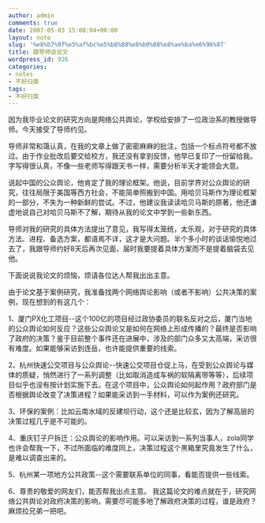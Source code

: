 ```yaml
---
author: admin
comments: true
date: 2007-05-03 15:08:04+00:00
layout: note
slug: '%e8%b7%9f%e5%af%bc%e5%b8%88%e8%b0%88%e8%ae%ba%e6%96%87'
title: 跟导师谈论文
wordpress_id: 926
categories:
- notes
- 不好归类
tags:
- 不好归类
---
```


因为我毕业论文的研究方向是网络公共舆论，学校给安排了一位政治系的教授做导师。今天接受了导师约见。

导师非常和蔼认真，在我的文章上做了密密麻麻的批注，包括一个标点符号都不放过。由于作业批改后要交给校方，我还没有拿到反馈，他早已复印了一份留给我。字写得很认真，不像一些老师写得跟天书一样，需要分析半天才能领会大意。

说起中国的公众舆论，他肯定了我的理论框架。他说，目前学界对公众舆论的研究，往往局限于美国等西方社会，不能简单照搬到中国。用哈贝马斯作为理论框架的一部分，不失为一种新鲜的尝试。不过，他建议我读读哈贝马斯的原著，他还谦虚地说自己对哈贝马斯不了解，期待从我的论文中学到一些新东西。

导师对我的研究的具体方法提出了意见，我写得太笼统，太乐观，对于研究的具体方法、进程、备选方案，都语焉不详，这才是大问题。半个多小时的谈话愉悦地过去了，我跟导师约好8天后再次见面，届时我要提着具体方案而不是提着脑袋去见他。

下面说说我论文的烦恼，烦请各位达人帮我出出主意。

由于论文基于案例研究，我准备找两个网络舆论影响（或者不影响）公共决策的案例，现在想到的有这几个：

1、厦门PX化工项目--这个100亿的项目经过政协委员的联名反对之后，厦门当地的公众舆论如何反应？这些公众舆论又是如何在网络上形成传播的？最终是否影响了政府的决策？鉴于目前整个事件还在进展中，涉及的部门众多又太高端，采访很有难度。如果能够采访到连岳，也许能提供重要的线索。

2、杭州快速公交项目与公众舆论--快速公交项目仓促上马，在受到公众舆论与媒体的质疑，悄然进行了一系列调整（比如取消造成车祸的软隔离带等等），后续项目似乎也没有按计划实施下去。在这个项目中，公众舆论如何起作用？政府部门是否根据舆论改变了决策进程？如果能采访到一手材料，可以作为案例还研究。

3、环保的案例：比如云南水域的反建坝行动，这个还是比较玄，因为了解高层的决策过程几乎是不可能的。

4、重庆钉子户拆迁：公众舆论的影响作用。可以采访到一系列当事人，zola同学也许会帮我一下，不过所面临的难度同上，决策过程这个黑箱里究竟发生了什么，是难以调查出来的。

5、杭州某一项地方公共政策--这个需要联系单位的同事，看能否提供一些线索。

6、尊贵的敬爱的网友们，能否帮我出点主意。 我这篇论文的难点就在于，研究网络公共舆论对政府决策的影响，需要尽可能多地了解政府决策的过程，谁是政府？麻烦拉兄弟一把吧。


